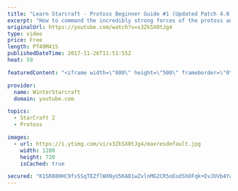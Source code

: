 ```yaml
---
title: "Learn Starcraft - Protoss Beginner Guide #1 (Updated Patch 4.0 FREE TO PLAY)"
excerpt: "How to command the incredibly strong forces of the protoss and cover weaknesses against the other inferior races. Updated for patch 4.0! This guide is not intended for COMPLETELY new players, but those who have played several games/campaign missions and grasp the very basics."
originalUrl: https://youtube.com/watch?v=x3ZkSX0tJg4
type: video
price: Free
length: PT49M41S
publishedDateTime: 2017-11-26T11:51:55Z
heat: 59

featuredContent: "<iframe width=\"800\" height=\"500\" frameborder=\"0\" src=\"https://www.youtube.com/embed/x3ZkSX0tJg4\" allow=\"accelerometer; autoplay; encrypted-media; gyroscope; picture-in-picture\" allowfullscreen></iframe>"

provider:
  name: WinterStarcraft
  domain: youtube.com

topics:
  - StarCraft 2
  - Protoss

images:
  - url: https://i.ytimg.com/vi/x3ZkSX0tJg4/maxresdefault.jpg
    width: 1280
    height: 720
    isCached: true

secured: "K1SR88HHC9fsSSqTEZflWXNyU5KA81wZvlnMG2CR5oEodShOFqk+EvJUVb4Ya6AEse85N5Z7WXwCYtpnq7IDBCrQ4KiDmJ76qAgV7DQbBAWCzYS6RjWcuFhtT0a0ENksYmeKTsrOyEBohb1xSxouTBJpYjoVuWcI7kaM+UbkdZZpD+c/wqL4x+EY9/uSJPBySUE6ePL15vVC9sHlpC8bQZhcC9abtwf8BImd/2mujtZm/GbGnXfacGQm612uuvC+gTlZ/gR2SXAVaaoO5t7MnDIgM39mOrAhXxP8DYuj6UqBXXC/E2/3lYzACPWDr1BAkG9djv2EAulSsrhersMe+G7hblBj9WF9ExsNjbnypxLheEqznzWsyLFWq8JHu4yRV/eJS/wluoZfOQMSB9OFMIPHlKFbNDwX5BV/KYdJZj5GCMRu8//TPpVElcXph76H;ZcR73fnYRsxXBMzklUPieg=="
---
```



